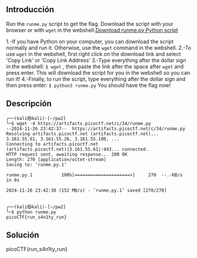## Introducción
Run the `runme.py` script to get the flag. Download the script with your browser or with `wget` in the webshell.[Download runme.py Python script](https://artifacts.picoctf.net/c/34/runme.py)

1.-If you have Python on your computer, you can download the script normally and run it. Otherwise, use the `wget` command in the webshell.
2.-To use `wget` in the webshell, first right click on the download link and select 'Copy Link' or 'Copy Link Address'
3.-Type everything after the dollar sign in the webshell: `$ wget` , then paste the link after the space after `wget` and press enter. This will download the script for you in the webshell so you can run it!
4.-Finally, to run the script, type everything after the dollar sign and then press enter: `$ python3 runme.py` You should have the flag now!
## Descripción
```
┌──(kali㉿kali)-[~/pw2]
└─$ wget -4 https://artifacts.picoctf.net/c/34/runme.py
--2024-11-26 23:42:37--  https://artifacts.picoctf.net/c/34/runme.py
Resolving artifacts.picoctf.net (artifacts.picoctf.net)... 3.161.55.61, 3.161.55.26, 3.161.55.100, ...
Connecting to artifacts.picoctf.net (artifacts.picoctf.net)|3.161.55.61|:443... connected.
HTTP request sent, awaiting response... 200 OK
Length: 270 [application/octet-stream]
Saving to: ‘runme.py.1’

runme.py.1           100%[=====================>]     270  --.-KB/s    in 0s      

2024-11-26 23:42:38 (152 MB/s) - ‘runme.py.1’ saved [270/270]

                                                                                   
┌──(kali㉿kali)-[~/pw2]
└─$ python runme.py  
picoCTF{run_s4n1ty_run}

```

## Solución 
picoCTF{run_s4n1ty_run}